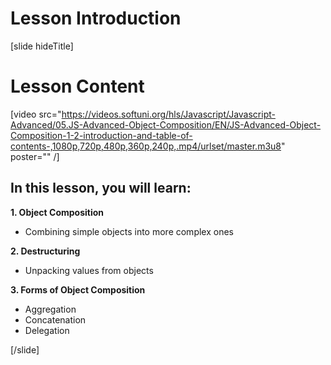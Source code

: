 # Lesson Introduction

[slide hideTitle]
# Lesson Content

[video src="https://videos.softuni.org/hls/Javascript/Javascript-Advanced/05.JS-Advanced-Object-Composition/EN/JS-Advanced-Object-Composition-1-2-introduction-and-table-of-contents-,1080p,720p,480p,360p,240p,.mp4/urlset/master.m3u8" poster="" /]

## In this lesson, you will learn:

**1. Object Composition**

- Combining simple objects into more complex ones 

**2. Destructuring**

- Unpacking values from objects 

**3. Forms of Object Composition**
- Aggregation
- Concatenation
- Delegation

[/slide]